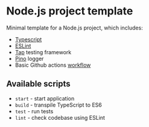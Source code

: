 # Node.js project template

Minimal template for a Node.js project, which includes:

- [Typescript](https://www.typescriptlang.org/)
- [ESLint](https://eslint.org/)
- [Tap](https://node-tap.org/) testing framework
- [Pino](https://getpino.io/#/) logger
- Basic Github actions [workflow](.github/workflows/default.yml)

## Available scripts

- `start` - start application
- `build` - transpile TypeScript to ES6
- `test` - run tests
- `lint` - check codebase using ESLint
